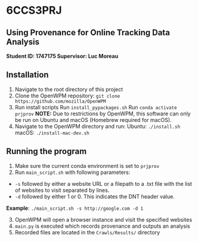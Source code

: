 # 6CCS3PRJ
## Using Provenance for Online Tracking Data Analysis
__Student ID: 1747175
Supervisor: Luc Moreau__

## Installation
1. Navigate to the root directory of this project
2. Clone the OpenWPM repository: `git clone https://github.com/mozilla/OpenWPM`
2. Run install scripts
Run `install_pypackages.sh`
Run `conda activate prjprov`
__NOTE:__ Due to restrictions by OpenWPM, this software can only be run on Ubuntu and macOS (Homebrew required for macOS).
3. Navigate to the OpenWPM directory and run:
Ubuntu: `./install.sh` 
macOS: `./install-mac-dev.sh` 

## Running the program
1. Make sure the current conda environment is set to `prjprov`
2. Run `main_script.sh` with following parameters:
* `-s` followed by either a website URL or a filepath to a .txt file with the list of websites to visit separated by lines.
* `-d` followed by either 1 or 0. This indicates the DNT header value.   

__Example__: `./main_script.sh -s http://google.com -d 1`

3. OpenWPM will open a browser instance and visit the specified websites
4. `main.py` is executed which records provenance and outputs an analysis
5. Recorded files are located in the `Crawls/Results/` directory
